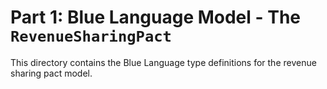 # Part 1: Blue Language Model - The `RevenueSharingPact`
This directory contains the Blue Language type definitions for the revenue sharing pact model.